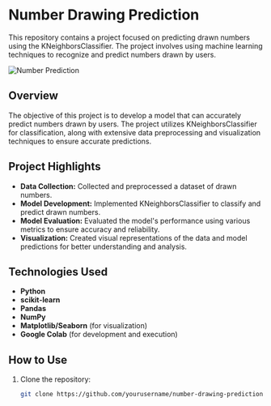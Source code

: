 # Number Drawing Prediction

This repository contains a project focused on predicting drawn numbers using the KNeighborsClassifier. The project involves using machine learning techniques to recognize and predict numbers drawn by users.

![Number Prediction](https://raoumer.github.io/images/mlr.gif)

## Overview

The objective of this project is to develop a model that can accurately predict numbers drawn by users. The project utilizes KNeighborsClassifier for classification, along with extensive data preprocessing and visualization techniques to ensure accurate predictions.

## Project Highlights

- **Data Collection:** Collected and preprocessed a dataset of drawn numbers.
- **Model Development:** Implemented KNeighborsClassifier to classify and predict drawn numbers.
- **Model Evaluation:** Evaluated the model's performance using various metrics to ensure accuracy and reliability.
- **Visualization:** Created visual representations of the data and model predictions for better understanding and analysis.

## Technologies Used

- **Python**
- **scikit-learn**
- **Pandas**
- **NumPy**
- **Matplotlib/Seaborn** (for visualization)
- **Google Colab** (for development and execution)

## How to Use

1. Clone the repository:
   ```bash
   git clone https://github.com/yourusername/number-drawing-prediction.git
